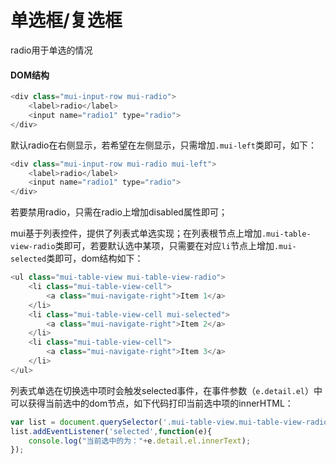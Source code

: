 # 单选框\/复选框

radio用于单选的情况

#### DOM结构

```js
<div class="mui-input-row mui-radio">
	<label>radio</label>
	<input name="radio1" type="radio">
</div>
```

默认radio在右侧显示，若希望在左侧显示，只需增加`.mui-left`类即可，如下：

```js
<div class="mui-input-row mui-radio mui-left">
	<label>radio</label>
	<input name="radio1" type="radio">
</div> 
```

若要禁用radio，只需在radio上增加disabled属性即可；

mui基于列表控件，提供了列表式单选实现；在列表根节点上增加`.mui-table-view-radio`类即可，若要默认选中某项，只需要在对应`li`节点上增加`.mui-selected`类即可，dom结构如下：

```js
<ul class="mui-table-view mui-table-view-radio">
	<li class="mui-table-view-cell">
		<a class="mui-navigate-right">Item 1</a>
	</li>
	<li class="mui-table-view-cell mui-selected">
		<a class="mui-navigate-right">Item 2</a>
	</li>
	<li class="mui-table-view-cell">
		<a class="mui-navigate-right">Item 3</a>
	</li>
</ul>
```

列表式单选在切换选中项时会触发selected事件，在事件参数（`e.detail.el`）中可以获得当前选中的dom节点，如下代码打印当前选中项的innerHTML：

```js
var list = document.querySelector('.mui-table-view.mui-table-view-radio');
list.addEventListener('selected',function(e){
	console.log("当前选中的为："+e.detail.el.innerText);
});
```

